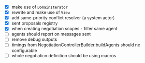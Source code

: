 - [x] make use of `DomainIterator`
- [x] rewrite and make use of `View`
- [x] add same-priority conflict resolver (a system actor)
- [x] sent proposals registry 
- [x] when creating negotiation scopes - filter same agent
- [ ] agents should report on messages sent 
- [ ] remove debug outputs
- [ ] timings from NegotiationControllerBuilder.buildAgents should ne configurable
- [ ] whole negotiation definition should be using macros